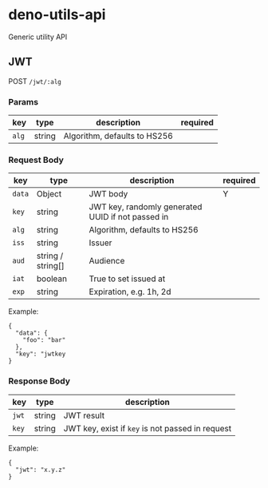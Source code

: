 # deno-utils-api

Generic utility API

## JWT

POST `/jwt/:alg`

### Params

| key   | type   | description                  | required |
| ----- | ------ | ---------------------------- | -------- |
| `alg` | string | Algorithm, defaults to HS256 |          |

### Request Body

| key    | type              | description                                       | required |
| ------ | ----------------- | ------------------------------------------------- | -------- |
| `data` | Object            | JWT body                                          | Y        |
| `key`  | string            | JWT key, randomly generated UUID if not passed in |          |
| `alg`  | string            | Algorithm, defaults to HS256                      |          |
| `iss`  | string            | Issuer                                            |          |
| `aud`  | string / string[] | Audience                                          |          |
| `iat`  | boolean           | True to set issued at                             |          |
| `exp`  | string            | Expiration, e.g. 1h, 2d                           |          |

Example:

```
{
  "data": {
    "foo": "bar"
  },
  "key": "jwtkey
}
```

### Response Body

| key   | type   | description                                      |
| ----- | ------ | ------------------------------------------------ |
| `jwt` | string | JWT result                                       |
| `key` | string | JWT key, exist if `key` is not passed in request |

Example:

```
{
  "jwt": "x.y.z"
}
```
